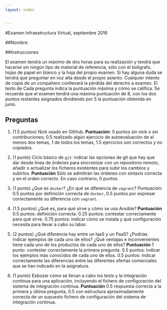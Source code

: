 ```yaml
---
layout: index


---
```

#Examen Infraestructura Virtual, septiembre 2016

##Nombre:


##Instrucciones

El examen tendrá un máximo de dos horas para su realización y tendrá que hacerse sin
ningún tipo de material de referencia, sólo con el bolígrafo, hojas de
papel en blanco y la hoja del propio examen. Si hay alguna duda se
tendrá que preguntar en voz alta desde el propio asiento. Cualquier
intento de copia de un compañero conllevará la pérdida del derecho a
examen. El texto de Cada pregunta indica la puntuación máxima y cómo se
califica. Se recuerda que el examen tendrá una máxima puntuación de 8,
con los dos puntos restantes asignados dividiendo por 5 la puntuación
obtenida en junio. 

## Preguntas

1. (1.5 puntos) Nick usado en GitHub. **Puntuación**: 0 puntos sin
   nick o sin contribuciones; 0.5 realizado algún ejercicio
   de autoevaluación de al menos dos temas, 1 de todos los temas, 1.5 ejercicios son correctos y no copiados.

2. (1 punto) Ciclo básico de `git`: indicar las opciones de git que hay
   que dar desde línea de órdenes para sincronizar con un repositorio remoto,
   añadir o actualizar los ficheros existentes para subir
   los cambios y subirlos. **Puntuación** Sólo se admitirán las órdenes con sintaxis correcta y en el orden correcto. En caso contrario, 0 puntos.

3. (1 punto) ¿Que es `docker`? ¿En qué se diferencia de `vagrant`?
   *Puntuación*: 0.5 puntos por definición correcta de `docker`, 0.5
   puntos por expresar correctamente su diferencia con `vagrant`.

4. (1.5 puntos) ¿Qué es, para qué sirve y cómo se usa Ansible?
   **Puntuación** 0.5 puntos: definición correcta. 0.25 puntos:
   contestar correctamente para qué sirve. 0.75 puntos: indicar cómo
   se instala y qué configuración necesita para llevar a cabo su
   labor.

5. (2 puntos) ¿Qué diferencia hay entre un IaaS y un PaaS? ¿Podrías
   indicar ejemplos de cada uno de ellos? ¿Qué ventajas e
   inconvenientes tiene cada uno de los productos de cada uno de
   ellos? **Puntuación** 1 punto: contestar correctamente la primera
   pregunta. 0.5 puntos: indicar los ejemplos más conocidos de cada
   uno de ellos. 0.5 puntos: indicar correctamente las diferencias
   entre las diferentes ofertas comerciales que se han indicado en la
   asignatura.

6. (1 punto) Esbozar cómo se llevan a cabo los tests y la integración continua para una aplicación, incluyendo el fichero de configuración del sistema de integración continua.  **Puntuación** 0.5 respuesta correcta a la primera y última pregunta, 0.5 con estructura aproximadamente correcta de un supuesto fichero de configuración del sistema de integración continua. 
